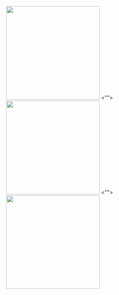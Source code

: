 <img src="https://github.com/mkemalarda/HikeApp/assets/101436801/ad8c65c8-60b6-4d84-a04e-931262d293f0" width="250">
<"">
<img src="https://github.com/mkemalarda/HikeApp/assets/101436801/3b5b1709-e0b0-4e0e-8d5e-9fb13c48fda1" width="250">
<"">  
<img src="https://github.com/mkemalarda/HikeApp/assets/101436801/861fd790-b6c1-43c6-8da5-ff1bac3ff2c5" width="250">

